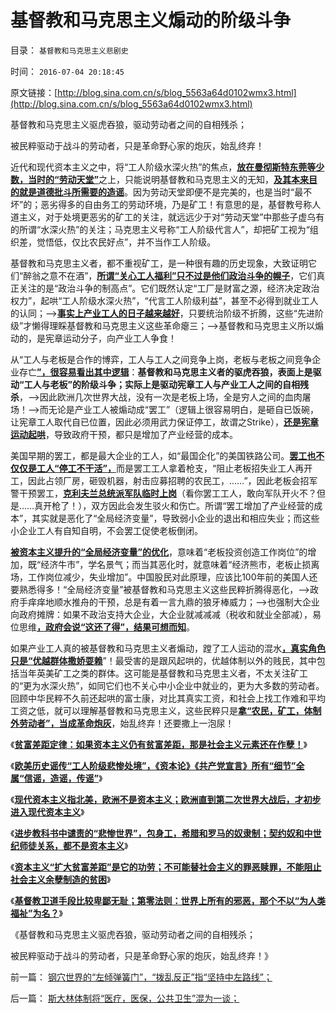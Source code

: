 # 基督教和马克思主义煽动的阶级斗争

目录： `基督教和马克思主义悲剧史` 

时间： `2016-07-04 20:18:45` 

原文链接：[http://blog.sina.com.cn/s/blog_5563a64d0102wmx3.html](http://blog.sina.com.cn/s/blog_5563a64d0102wmx3.html)

基督教和马克思主义驱虎吞狼，驱动劳动者之间的自相残杀；

被民粹驱动于战斗的劳动者，只是革命野心家的炮灰，始乱终弃！

近代和现代资本主义之中，将“工人阶级水深火热”的焦点，[**放在曼彻斯特东莞等少数，当时的“劳动天堂”**](../../../2012/5/25/为农民工养老不是市民的责任，农奴庄园不是市民的产业.md)之上，只能说明基督教和马克思主义的无知，[**及其本来目的就是道德批斗所需要的造谣**](../../../2016/6/16/基本事实认定：基督教和马克思主义的弥天大谎.md)。因为劳动天堂即便不是完美的，也是当时“最不坏”的；恶劣得多的自由务工的劳动环境，乃是矿工！有意思的是，基督教号称人道主义，对于处境更恶劣的矿工的关注，就远远少于对“劳动天堂”中那些子虚乌有的所谓“水深火热”的关注；马克思主义号称“工人阶级代言人”，却把矿工视为“组织差，觉悟低，仅比农民好点”，并不当作工人阶级。

基督教和马克思主义者，都不重视矿工，是一种很有趣的历史现象，大致证明它们“醉翁之意不在酒”，[**所谓“关心工人福利”只不过是他们政治斗争的幌子**](../../../2009/8/6/谁能代表了今天全中国的劳动者利益？.md)，它们真正关注的是“政治斗争的制高点”。它们既然认定“工厂是财富之源，经济决定政治权力”，起哄“工人阶级水深火热”，“代言工人阶级利益”，甚至不必得到就业工人的认同；——>[**事实上产业工人的日子越来越好**](../../../2016/6/16/基本事实认定：基督教和马克思主义的弥天大谎.md)，只要统治阶级不折腾，这些“先进阶级”才懒得理睬基督教和马克思主义这些革命瘪三；——>基督教和马克思主义所以煽动的，是宪章运动分子，向产业工人争食！

从“工人与老板是合作的博弈，工人与工人之间竞争上岗，老板与老板之间竞争企业存亡[**”，很容易看出其中逻辑**](../../../2016/6/21/博弈与竞争的区别，资本家博弈于工人，与其他资本家竞争；.md)：**基督教和马克思主义者的驱虎吞狼，表面上是驱动“工人与老板”的阶级斗争；实际上是驱动宪章工人与产业工人之间的自相残杀**，——>因此欧洲几次世界大战，没有一次是老板上场，全是穷人之间的血肉屠场！——>而无论是产业工人被煽动成“罢工”（逻辑上很容易明白，是砸自已饭碗，让宪章工人取代自已位置，因此必须用武力保证停工，故谓之Strike），[**还是宪章运动起哄**](../../../2013/9/22/宪章运动确实是历史的里程碑.md)，导致政府干预，都只是增加了产业经营的成本。

美国早期的罢工，都是最大企业的工人，如“最国企化”的美国铁路公司。[**罢工也不仅仅是工人“停工不干活”，**](../../../2011/7/4/反托拉斯法是恶法＝（工会托拉斯Vs企业托拉斯）.md)而是罢工工人拿着枪支，“阻止老板招失业工人再开工，因此占领厂房，砸毁机器，射击应募招聘的农民工，……”，因此老板会招军警干预罢工，[**克利夫兰总统派军队临时上岗**](../../../2011/7/5/工业时代残存的小农意识与黑社会很难区分.md)（看你罢工工人，敢向军队开火不？但是……真开枪了！），双方因此会发生驳火和伤亡。所谓“罢工增加了产业经营的成本”，其实就是恶化了“全局经济变量”，导致弱小企业的退出和相应失业；而这些小企业工人有自知自明，不会罢工促使老板倒闭。

[**被资本主义提升的“全局经济变量”的优化**](../../../2016/5/3/公有制社会的常数和全局变量，专制与民主社会的根本区别；.md)，意味着“老板投资创造工作岗位”的增加，既“经济牛市”，学名景气；而当其恶化时，就意味着“经济熊市，老板止损离场，工作岗位减少，失业增加”。中国股民对此原理，应该比100年前的美国人还要熟悉得多！“全局经济变量”被基督教和马克思主义这些民粹折腾得恶化，——>政府手痒痒地顺水推舟的干预，总是有着一言九鼎的狼牙棒威力；——>也强制大企业向政府摊牌：如果不政治支持大企业，大企业就减减减（税收和就业全部减），易位思维[**，政府会说“这还了得”，结果可想而知**](../../../2013/9/22/从宪章运动前后的历史，理解垄断和反垄断的观念，误解，要害；.md)。

如果产业工人真的被基督教和马克思主义者煽动，蹚了工人运动的混水[**，真实角色只是“优越群体撒娇耍赖**](../../../2012/6/3/工团主义是垄断企业对中小企业的“阶级斗争”.md)”！最受害的是跟风起哄的，优越体制以外的贱民，其中包括当年英美矿工之类的群体。这可能是基督教和马克思主义者，不太关注矿工的“更为水深火热”，如同它们也不关心中小企业中就业的，更为大多数的劳动者。回顾中华民粹不久前还起哄的富士康，对比其真实工资，和社会上找工作难和平均工资之低，就可以理解基督教和马克思主义，这些民粹只是[**拿“农民，矿工，体制外劳动者”，当成革命炮灰**](../../../2009/8/10/主要矛盾很可能就是体制内外的矛盾.md)，始乱终弃！还要撒上一泡尿！

《[**贫富差距定律：如果资本主义仍有贫富差距，那是社会主义元素还在作孽！**](../../../2016/6/28/贫富差距定律：社会主义元素还在作孽！.md)》

《[**欧美历史谣传“工人阶级悲惨处境”，《资本论》《共产党宣言》所有“细节”全属“信谣，造谣，传谣”**](../../../2016/6/29/《资本论》《共产党宣言》所有“细节”全属“信谣，造谣，传谣”；.md)》

《[**现代资本主义指北美，欧洲不是资本主义；欧洲直到第二次世界大战后，才初步进入现代资本主义**](../../../2016/6/30/欧洲自古以为就是社会主义，从来不是资本主义社会.md)》

《[**进步教科书中谴责的“悲惨世界”，包身工，希腊和罗马的奴隶制；契约奴和中世纪师徒关系，都不是资本主义**](../../../2016/7/1/“自由放任的劳工制度”，堪称人类有史以来的“劳工天堂”.md)》

《[**资本主义“扩大贫富差距”是它的功劳；不可能替社会主义的罪恶赎罪，不能阻止社会主义余孽制造的贫困**](../../../2016/7/2/“贫富差距扩大”是资本主义的功劳，社会主义的罪恶；.md)》

《[**基督教卫道手段比较卑鄙无耻；第零法则：世界上所有的邪恶，那个不以“为人类福祉”为名？**](../../../2016/7/3/第零法则：世界上所有的邪恶，那个不以“为人类福祉”为名？.md)》

《基督教和马克思主义驱虎吞狼，驱动劳动者之间的自相残杀；

被民粹驱动于战斗的劳动者，只是革命野心家的炮灰，始乱终弃！》

前一篇： [钢穴世界的“左倾弹簧门”，“拨乱反正”指“坚持中左路线”；](../../../2016/8/10/钢穴世界的“左倾弹簧门”，“拨乱反正”指“坚持中左路线”；.md)

后一篇： [斯大林体制将“医疗，医保，公共卫生”混为一谈；](../../../2016/5/22/斯大林体制将“医疗，医保，公共卫生”混为一谈；.md)

